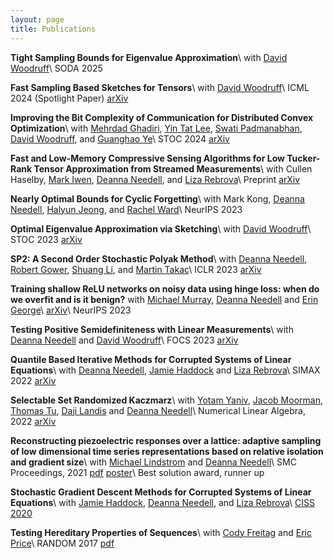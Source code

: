 ```yaml
---
layout: page
title: Publications
---
```


**Tight Sampling Bounds for Eigenvalue Approximation**\\
with [David Woodruff](http://www.cs.cmu.edu/~dwoodruf/)\\
SODA 2025

**Fast Sampling Based Sketches for Tensors**\\
with [David Woodruff](http://www.cs.cmu.edu/~dwoodruf/)\\
ICML 2024 (Spotlight Paper) [arXiv](https://arxiv.org/abs/2406.06735)

**Improving the Bit Complexity of Communication for Distributed Convex Optimization**\\
with [Mehrdad Ghadiri](https://web.mit.edu/mehrdadg/www/index.html), [Yin Tat Lee](https://yintat.com/), [Swati Padmanabhan](https://web.mit.edu/pswt/www/), [David Woodruff](https://www.cs.cmu.edu/~dwoodruf/), and [Guanghao Ye](https://yeguanghao.xyz/)\\
STOC 2024 [arXiv](https://arxiv.org/abs/2403.19146)

**Fast and Low-Memory Compressive Sensing Algorithms for Low Tucker-Rank Tensor Approximation from Streamed Measurements**\\
with Cullen Haselby, [Mark Iwen](https://users.math.msu.edu/users/iwenmark/), [Deanna Needell](https://www.math.ucla.edu/~deanna/), and [Liza Rebrova](https://erebrova.github.io/)\\
Preprint [arXiv](https://arxiv.org/abs/2308.13709)

**Nearly Optimal Bounds for Cyclic Forgetting**\\
with Mark Kong, [Deanna Needell](https://www.math.ucla.edu/~deanna/), [Halyun Jeong](https://www.math.ucla.edu/~hajeong/), and [Rachel Ward](https://sites.google.com/prod/view/rward/home)\\
NeurIPS 2023

**Optimal Eigenvalue Approximation via Sketching**\\
with [David Woodruff](http://www.cs.cmu.edu/~dwoodruf/)\\
STOC 2023 [arXiv](https://arxiv.org/abs/2304.09281)

**SP2: A Second Order Stochastic Polyak Method**\\
with [Deanna Needell](https://www.math.ucla.edu/~deanna/), [Robert Gower](https://gowerrobert.github.io/), [Shuang Li](https://www.math.ucla.edu/~shuangli/), and [Martin Takac](https://mtakac.com/About_me/)\\
ICLR 2023 [arXiv](https://arxiv.org/abs/2207.08171)

**Training shallow ReLU networks on noisy data using hinge loss: when do we overfit and is it benign?**
with [Michael Murray](https://mm5110.github.io/), [Deanna Needell](https://www.math.ucla.edu/~deanna/) and [Erin George](https://www.math.ucla.edu/~egeo/)\\
[arXiv](https://arxiv.org/abs/2306.09955)\\
NeurIPS 2023

**Testing Positive Semidefiniteness with Linear Measurements**\\
with [Deanna Needell](https://www.math.ucla.edu/~deanna/) and [David Woodruff](http://www.cs.cmu.edu/~dwoodruf/)\\
FOCS 2023 [arXiv](https://arxiv.org/abs/2204.03782)

**Quantile Based Iterative Methods for Corrupted Systems of Linear Equations**\\
with [Deanna Needell](https://www.math.ucla.edu/~deanna/), [Jamie Haddock](https://www.hmc.edu/mathematics/people/faculty/haddock/) and [Liza Rebrova](https://erebrova.github.io/)\\
SIMAX 2022 [arXiv](https://arxiv.org/abs/2009.08089)

**Selectable Set Randomized Kaczmarz**\\
with [Yotam Yaniv](https://yotamy.github.io/YotamWebsite/), [Jacob Moorman](https://jacob.moorman.me/), [Thomas Tu](https://ephesosx.github.io/), [Daji Landis](https://www.linkedin.com/in/daji-landis-03157b15a) and [Deanna Needell](https://www.math.ucla.edu/~deanna/)\\
Numerical Linear Algebra, 2022 [arXiv](https://arxiv.org/abs/2110.04703)

**Reconstructing piezoelectric responses over a lattice: adaptive sampling of low dimensional time series representations based on relative isolation and gradient size**\\
with [Michael Lindstrom](https://www.mikel-aim.net/) and [Deanna Needell](https://www.math.ucla.edu/~deanna/)\\
SMC Proceedings, 2021 [pdf]({{site.url}}/active_imaging.pdf) [poster]({{site.url}}/active_imaging_poster.pdf)\\
Best solution award, runner up

**Stochastic Gradient Descent Methods for Corrupted Systems of Linear Equations**\\
with [Jamie Haddock](https://www.hmc.edu/mathematics/people/faculty/haddock/), [Deanna Needell](https://www.math.ucla.edu/~deanna/), and [Liza Rebrova](https://erebrova.github.io/)\\
[CISS 2020](https://ieeexplore.ieee.org/document/9086256)

**Testing Hereditary Properties of Sequences**\\
with [Cody Freitag](http://www.cs.cornell.edu/~cfreitag/) and [Eric Price](https://www.cs.utexas.edu/~ecprice/)\\
RANDOM 2017 [pdf]({{site.url}}/hereditary-properties.pdf)

